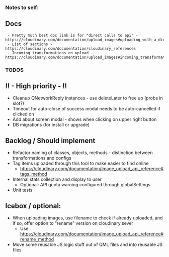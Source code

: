 ### Notes to self:
## Docs
     - Pretty much best doc link is for "direct calls to api" - https://cloudinary.com/documentation/upload_images#uploading_with_a_direct_call_to_the_api
     - List of sections - https://cloudinary.com/documentation/cloudinary_references
     - Incoming transformations on upload - https://cloudinary.com/documentation/upload_images#incoming_transformations
### TODOS
## !! - High priority - !!
 - Cleanup QNetworkReply instances - use deleteLater to free up (probs in slot?)
 - Timeout for auto-close of success modal needs to be auto-cancelled if clicked on
 - Add about screen modal - shows when clicking on upper right button
 - DB migrations (for install or upgrade)
## Backlog / Should implement
 - Refactor naming of classes, objects, methods - distinction between transformations and configs
 - Tag items uploaded through this tool to make easier to find online
     - https://cloudinary.com/documentation/image_upload_api_reference#tags_method
 - Internal stats collection and display to user
     - Optional: API quota warning configured through globalSettings
 - Unit tests
## Icebox / optional:
 - When uploading images, use filename to check if already uploaded, and if so, offer option to "rename" version on cloudinary sever
     - Use https://cloudinary.com/documentation/image_upload_api_reference#rename_method
 - Move some reusable JS logic stuff out of QML files and into reusable JS files
